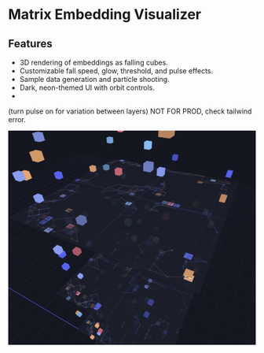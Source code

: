 # Matrix Embedding Visualizer

## Features
- 3D rendering of embeddings as falling cubes.
- Customizable fall speed, glow, threshold, and pulse effects.
- Sample data generation and particle shooting.
- Dark, neon-themed UI with orbit controls.
- 
(turn pulse on for variation between layers)
NOT FOR PROD, check tailwind error.

![Matrix Embedding Visualization](https://github.com/Gman-Superfly/viz/blob/main/pic_viz_001.png)
